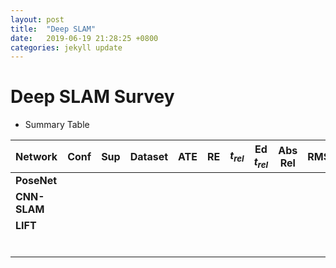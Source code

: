 ```yaml
---
layout: post
title:  "Deep SLAM"
date:   2019-06-19 21:28:25 +0800
categories: jekyll update
---
```


# Deep SLAM Survey
* Summary Table

| **Network**  | **Conf** | **Sup** | **Dataset** | **ATE** | **RE** | **$t_{rel}$** | **Ed $t_{rel}$** | **Abs Rel** | **RMSE** | **$\frac{pred}{gt}$** |      | **Publish In** | **Intro.** |
| ------------ | -------- | ------- | ----------- | ------- | ------ | ------------- | ---------------- | ----------- | -------- | --------------------- | ---- | -------------- | ---------- |
| **PoseNet**  |          |         |             |         |        |               |                  |             |          |                       |      |                |            |
| **CNN-SLAM** |          |         |             |         |        |               |                  |             |          |                       |      |                |            |
| **LIFT**     |          |         |             |         |        |               |                  |             |          |                       |      |                |            |
|              |          |         |             |         |        |               |                  |             |          |                       |      |                |            |
|              |          |         |             |         |        |               |                  |             |          |                       |      |                |            |
|              |          |         |             |         |        |               |                  |             |          |                       |      |                |            |
|              |          |         |             |         |        |               |                  |             |          |                       |      |                |            |
|              |          |         |             |         |        |               |                  |             |          |                       |      |                |            |
|              |          |         |             |         |        |               |                  |             |          |                       |      |                |            |




